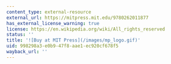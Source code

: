 ```yaml
---
content_type: external-resource
external_url: https://mitpress.mit.edu/9780262011877
has_external_license_warning: true
license: https://en.wikipedia.org/wiki/All_rights_reserved
status: ''
title: '![Buy at MIT Press](/images/mp_logo.gif)'
uid: 998298a3-e0b9-47f8-aae1-ec920cf678f5
wayback_url: ''
---
```

